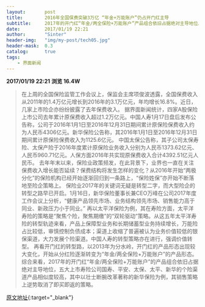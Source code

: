 ```yaml
---
layout:       post
title:        2016年全国保费突破3万亿 “年金+万能账户”仍占开门红主导
subtitle:     2017年的开门红“年金/两全保险+万能账户”产品组合依旧占据绝对主导地位。
date:         2017/01/19 22:21
author:       "Sinter"
header-img:   "img/my-post/tech05.jpg"
header-mask:  0.3
catalog:      true
tags:
    - 界面新闻
---
```


**2017/01/19 22:21**  **浏览 16.4W**

> 在上周的全国保险监管工作会议上，保监会主席项俊波透露，全国保费收入从2011年的1.4万亿元增长到2016年的3.1万亿元，年均增长16.8%。近日，几家上市险企亦纷纷披露了去年保费收入。
据界面新闻统计，四家A股保险上市公司去年累计原保费收入超过1.2万亿元。中国人寿1月17日盘后发布公告称，公司于2016年1月1日至2016年12月31日期间累计原保险保费收入约为人民币4306亿元。新华保险公告称，其2016年1月1日至2016年12月31日期间累计原保险保费收入为1125.6亿元。
中国太保公告称，其子公司太保寿险、太保产险于2016年度累计原保险业务收入分别为人民币1373.62亿元、人民币960.71亿元。人保方面2016年共实现原保费收入合计4392.51亿元人民币。
去年年末以来，保险业政策频发，在此背景下，业界也一直在关注保费收入增长能否延续？保费结构将发生怎样的变化？从2016年开始“两极分化”的保险机构已经开始逐渐回归到一条路上，“保险姓保”亦开始不断落地至险企策略上。
保险业2017年的关键词无疑是转型二字，而大型险企的转型之路早已开启。1月16日，新华保险董事长兼CEO万峰在公司2017年度工作会议上分析，“健康产品领先市场、业务结构领先市场、销售能力高于同业、新政压力小于同业。”
再以太平洋保险为例，其在寿险方面，太平洋寿险的策略是“聚焦个险，聚焦期缴”的“双轮驱动”策略。从这五年太平洋寿险的转型轨迹来看，产品上保障型业务和长期储蓄型业务持续增长，万能险占比较低，审慎控制负债成本；渠道上收缩了普遍被认为业务价值较低的银保渠道，大力发展个险渠道。中国人寿的转型策略亦在进行，强调价值转型。
再看开门红的转型路，以2013年为分水岭，开门红的产品形态出现较大变化，开始从分红险逐渐转变为“年金/两全保险+万能账户”的产品形态。综合来看，2017年的开门红“年金/两全保险+万能账户”的产品组合依旧占据绝对主导地位，五大上市寿险公司国寿、平安、太保、太平、新华的个险渠道产品相似度较高，其中以壮士断腕改革著称的新华保险为例，其销售策略上逆势取消了即买即返的策略。


[原文地址](http://www.jiemian.com/article/1080417.html){:target="_blank"}


